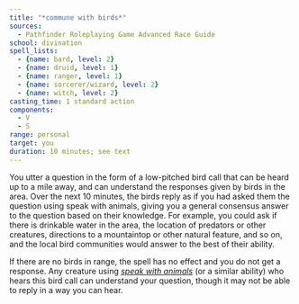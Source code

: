 ```yaml
---
title: "*commune with birds*"
sources:
  - Pathfinder Roleplaying Game Advanced Race Guide
school: divination
spell_lists:
  - {name: bard, level: 2}
  - {name: druid, level: 1}
  - {name: ranger, level: 1}
  - {name: sorcerer/wizard, level: 2}
  - {name: witch, level: 2}
casting_time: 1 standard action
components:
  - V
  - S
range: personal
target: you
duration: 10 minutes; see text
---
```


You utter a question in the form of a low-pitched bird call that can be heard up to a mile away, and can understand the responses given by birds in the area. Over the next 10 minutes, the birds reply as if you had asked them the question using speak with animals, giving you a general consensus answer to the question based on their knowledge. For example, you could ask if there is drinkable water in the area, the location of predators or other creatures, directions to a mountaintop or other natural feature, and so on, and the local bird communities would answer to the best of their ability.

If there are no birds in range, the spell has no effect and you do not get a response. Any creature using [*speak with animals*](/spells/speak-with-animals/) (or a similar ability) who hears this bird call can understand your question, though it may not be able to reply in a way you can hear.